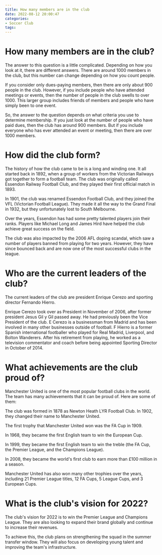 ```yaml
---
title: How many members are in the club
date: 2022-08-12 20:00:47
categories:
- Soccer Club
tags:
---
```



#  How many members are in the club?

The answer to this question is a little complicated. Depending on how you look at it, there are different answers. There are around 1000 members in the club, but this number can change depending on how you count people.

If you consider only dues-paying members, then there are only about 900 people in the club. However, if you include people who have attended meetings or events, then the number of people in the club swells to over 1000. This larger group includes friends of members and people who have simply been to one event.

So, the answer to the question depends on what criteria you use to determine membership. If you just look at the number of people who have paid dues, then the club has around 900 members. But if you include everyone who has ever attended an event or meeting, then there are over 1000 members.

#  How did the club form?

The history of how the club came to be is a long and winding one. It all started back in 1892, when a group of workers from the Victorian Railways got together to form a football team. The club was originally called Essendon Railway Football Club, and they played their first official match in 1893.

In 1901, the club was renamed Essendon Football Club, and they joined the VFL (Victorian Football League). They made it all the way to the Grand Final in 1932, but they unfortunately lost to South Melbourne.

Over the years, Essendon has had some pretty talented players join their ranks. Players like Michael Long and James Hird have helped the club achieve great success on the field.

The club was also impacted by the 2006 AFL doping scandal, which saw a number of players banned from playing for two years. However, they have since bounced back and are now one of the most successful clubs in the league.

#  Who are the current leaders of the club?

The current leaders of the club are president Enrique Cerezo and sporting director Fernando Hierro.

Enrique Cerezo took over as President in November of 2006, after former president Jesus Gil y Gil passed away. He had previously been the Vice President of the club.
E Cerezo is a businessman from Madrid and has been involved in many other businesses outside of football. 
F Hierro is a former Spanish international footballer who played for Real Madrid, Liverpool, and Bolton Wanderers. After his retirement from playing, he worked as a television commentator and coach before being appointed Sporting Director in October of 2014.

#  What achievements are the club proud of? 
Manchester United is one of the most popular football clubs in the world. The team has many achievements that it can be proud of. Here are some of them:

The club was formed in 1878 as Newton Heath LYR Football Club. In 1902, they changed their name to Manchester United. 

The first trophy that Manchester United won was the FA Cup in 1909.

In 1968, they became the first English team to win the European Cup.

In 1999, they became the first English team to win the treble (the FA Cup, the Premier League, and the Champions League). 

In 2008, they became the world's first club to earn more than £100 million in a season. 

Manchester United has also won many other trophies over the years, including 21 Premier League titles, 12 FA Cups, 5 League Cups, and 3 European Cups.

#  What is the club's vision for 2022?

The club's vision for 2022 is to win the Premier League and Champions League. They are also looking to expand their brand globally and continue to increase their revenues.

To achieve this, the club plans on strengthening the squad in the summer transfer window. They will also focus on developing young talent and improving the team's infrastructure.